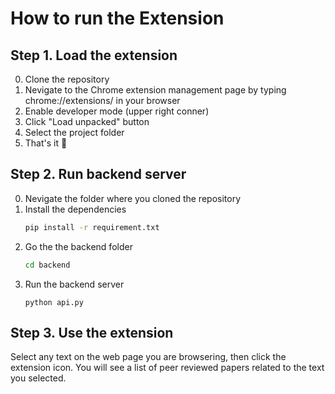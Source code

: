 # How to run the Extension

## Step 1. Load the extension

0. Clone the repository
1. Nevigate to the Chrome extension management page by typing chrome://extensions/ in your browser
2. Enable developer mode (upper right conner)
3. Click "Load unpacked" button
4. Select the project folder
5. That's it 🥳

## Step 2. Run backend server

0. Nevigate the folder where you cloned the repository
1. Install the dependencies
   ```bash
   pip install -r requirement.txt
   ```
2. Go the the backend folder
   ```bash
   cd backend
   ```
3. Run the backend server
   ```
   python api.py
   ```

## Step 3. Use the extension

Select any text on the web page you are browsering, then click the extension icon.
You will see a list of peer reviewed papers related to the text you selected.
